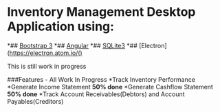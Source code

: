 # Inventory Management Desktop Application using:
	
*## [Bootstrap 3](https://getbootstrap.com/docs/3.3/)
*## [Angular](https://angular.io/)
*## [SQLite3](https://www.sqlite.org/about.html)
*## [Electron](https://electron.atom.io/()
	
This is still work in progress

###Features - All Work In Progress
*Track Inventory Performance
*Generate Income Statement **50% done**
*Generate Cashflow Statement **50% done**
*Track Account Receivables(Debtors) and Account Payables(Creditors)
	
	


